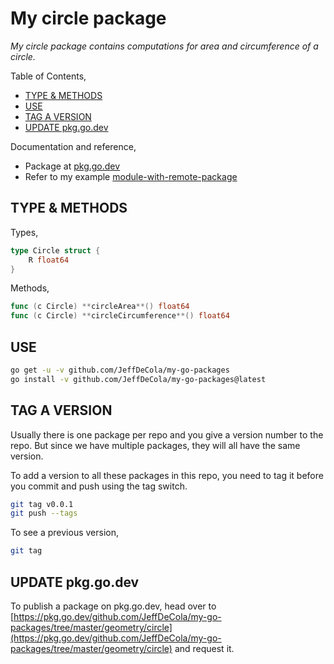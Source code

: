 # My circle package

_My circle package contains computations for area and circumference of a circle._

Table of Contents,

* [TYPE & METHODS](https://github.com/JeffDeCola/my-go-packages/tree/master/geometry/circle#type--methods)
* [USE](https://github.com/JeffDeCola/my-go-packages/tree/master/geometry/circle#use)
* [TAG A VERSION](https://github.com/JeffDeCola/my-go-packages/tree/master/geometry/circle#tag-a-version)
* [UPDATE pkg.go.dev](https://github.com/JeffDeCola/my-go-packages/tree/master/geometry/circle#update-pkggodev)

Documentation and reference,

* Package at [pkg.go.dev](https://pkg.go.dev/github.com/JeffDeCola/my-go-packages/tree/master/geometry/circle)
* Refer to my example
  [module-with-remote-package](https://github.com/JeffDeCola/my-go-examples/tree/master/modules-and-packages/module-with-remote-package)

## TYPE & METHODS

Types,

```go
type Circle struct {
    R float64
}
```

Methods,

```go
func (c Circle) **circleArea**() float64
func (c Circle) **circleCircumference**() float64
```

## USE

```bash
go get -u -v github.com/JeffDeCola/my-go-packages
go install -v github.com/JeffDeCola/my-go-packages@latest
```

## TAG A VERSION

Usually there is one package per repo and you give a version number to the repo.
But since we have multiple packages, they will all have the same version.

To add a version to all these packages in this repo,
you need to tag it before you commit and push using the tag switch.

```bash
git tag v0.0.1
git push --tags
```

To see a previous version,

```bash
git tag
```

## UPDATE pkg.go.dev

To publish a package on pkg.go.dev, head over to
[https://pkg.go.dev/github.com/JeffDeCola/my-go-packages/tree/master/geometry/circle](https://pkg.go.dev/github.com/JeffDeCola/my-go-packages/tree/master/geometry/circle)
and request it.
